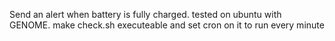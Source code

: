 Send an alert when battery is fully charged.
tested on ubuntu with GENOME.
make check.sh executeable and set cron on it to run every minute

